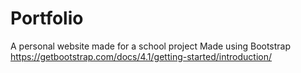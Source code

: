 # Portfolio
A personal website made for a school project 
Made using Bootstrap
https://getbootstrap.com/docs/4.1/getting-started/introduction/
